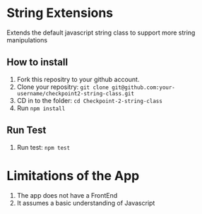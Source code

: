 
# String Extensions
Extends the default javascript string class to support more string manipulations

## How to install
1. Fork this repositry to your github account.
1. Clone your repositry: `git clone git@github.com:your-username/checkpoint2-string-class.git`
1. CD in to the folder: `cd Checkpoint-2-string-class`
1. Run `npm install`

## Run Test
1. Run test: `npm test`

# Limitations of the App
1. The app does not have a FrontEnd
2. It assumes a basic understanding of Javascript

